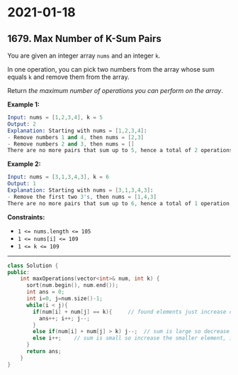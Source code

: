# 2021-01-18

## 1679. Max Number of K-Sum Pairs

You are given an integer array `nums` and an integer `k`.

In one operation, you can pick two numbers from the array whose sum equals `k` and remove them from the array.

Return *the maximum number of operations you can perform on the array*.

**Example 1:**

```s
Input: nums = [1,2,3,4], k = 5
Output: 2
Explanation: Starting with nums = [1,2,3,4]:
- Remove numbers 1 and 4, then nums = [2,3]
- Remove numbers 2 and 3, then nums = []
There are no more pairs that sum up to 5, hence a total of 2 operations.
```

**Example 2:**

```s
Input: nums = [3,1,3,4,3], k = 6
Output: 1
Explanation: Starting with nums = [3,1,3,4,3]:
- Remove the first two 3's, then nums = [1,4,3]
There are no more pairs that sum up to 6, hence a total of 1 operation.
```

**Constraints:**

- `1 <= nums.length <= 105`
- `1 <= nums[i] <= 109`
- `1 <= k <= 109`

---

```c++
class Solution {
public:
    int maxOperations(vector<int>& num, int k) {
      sort(num.begin(), num.end());
      int ans = 0;
      int i=0, j=num.size()-1;
      while(i < j){
        if(num[i] + num[j] == k){     // found elements just increase counter
          ans++; i++; j--;
        }
        else if(num[i] + num[j] > k) j--;  // sum is large so decrease the bigger element, i.e. jth element
        else i++;    // sum is small so increase the smaller element, i.e. ith element
      }
      return ans;
    }
}
```

